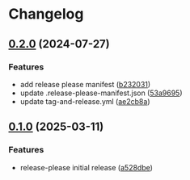 # Changelog
 
 ## [0.2.0](https://github.com/obaraelijah/cirr/compare/v0.1.0...v0.2.0) (2024-07-27)
 
 
 ### Features
 
 * add release please manifest ([b232031](https://github.com/obaraelijah/cirr/commit/b232031f963cadf968a5147f78a1b1e87278a3a2))
 * update .release-please-manifest.json ([53a9695](https://github.com/obaraelijah/cirr/commit/53a969574c266d51d4fd86cb35df8d007399c036))
 * update tag-and-release.yml ([ae2cb8a](https://github.com/obaraelijah/cirr/commit/ae2cb8a8db87e0537e213c483cc6e374c8951c0d))

 ## [0.1.0](https://github.com/obaraelijah/cirr/compare/v0.0.1...v0.1.0) (2025-03-11)
 
 
 ### Features
 
 * release-please initial release ([a528dbe](https://github.com/obaraelijah/cirr/commit/a528dbe80ef2faa5c4a362babd18a687ff88d4b9))